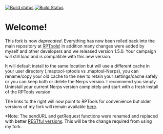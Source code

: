 [![Build status](https://ci.appveyor.com/api/projects/status/o4hmpca4mert1k0i/branch/master?svg=true)](https://ci.appveyor.com/project/JamzTheMan/MapTool/branch/master)
[![Build Status](https://travis-ci.org/JamzTheMan/MapTool.svg?branch=master)](https://travis-ci.org/JamzTheMan/MapTool)

Welcome!
=======

This fork is now *deprecated*. Everything has now been rolled back into the main repository at [RPTools!](https://github.com/RPTools/maptool) In addition many changes were added by myself and other developers and we released version 1.5.0. Your campaign will still load and is compatible with this new version. 

It will default install to the same location but will use a different cache in your user directory (.maptool-rptools vs .maptool-Nerps), you can rename/copy your old cache to the new to retain your settings/cache safely or you can keep both or delete the Nerps version. I recommend you simply Uninstall your current Nerps version completely and start with a fresh install of the RPTools version.

The links to the right will now point to RPTools for convenience but older versions of my fork will remain available [here](https://github.com/JamzTheMan/MapTool/releases). 

*Note: The sendURL and getRequest functions were renamed and replaced with better [RESTful versions](http://lmwcs.com/rptools/wiki/Category:RESTful_Function). This will be the change required from using my fork. 
